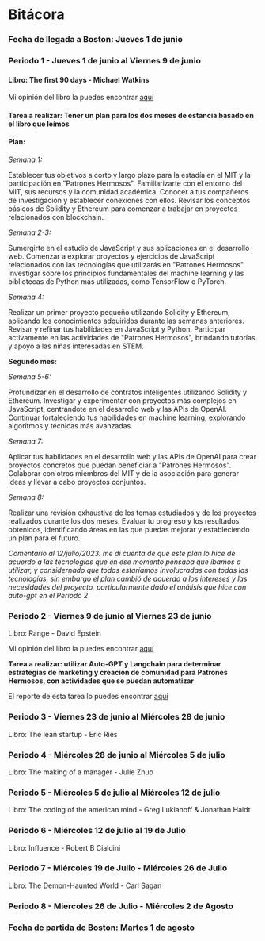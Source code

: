 # Bitácora
### Fecha de llegada a Boston: Jueves 1 de junio

### Periodo 1 - Jueves 1 de junio al Viernes 9 de junio
#### Libro: The first 90 days - Michael Watkins
Mi opinión del libro la puedes encontrar [aquí](https://github.com/patroneshermosos-oficial/Summer23/blob/main/FernandaZavala/03-videos.md)

#### Tarea a realizar: Tener un plan para los dos meses de estancia basado en el libro que leímos

#### Plan: 

*Semana 1:*

Establecer tus objetivos a corto y largo plazo para la estadía en el MIT y la participación en "Patrones Hermosos".
Familiarizarte con el entorno del MIT, sus recursos y la comunidad académica.
Conocer a tus compañeros de investigación y establecer conexiones con ellos.
Revisar los conceptos básicos de Solidity y Ethereum para comenzar a trabajar en proyectos relacionados con blockchain.

*Semana 2-3:*

Sumergirte en el estudio de JavaScript y sus aplicaciones en el desarrollo web.
Comenzar a explorar proyectos y ejercicios de JavaScript relacionados con las tecnologías que utilizarás en "Patrones Hermosos".
Investigar sobre los principios fundamentales del machine learning y las bibliotecas de Python más utilizadas, como TensorFlow o PyTorch.

*Semana 4:*

Realizar un primer proyecto pequeño utilizando Solidity y Ethereum, aplicando los conocimientos adquiridos durante las semanas anteriores.
Revisar y refinar tus habilidades en JavaScript y Python.
Participar activamente en las actividades de "Patrones Hermosos", brindando tutorías y apoyo a las niñas interesadas en STEM.

**Segundo mes:**

*Semana 5-6:*

Profundizar en el desarrollo de contratos inteligentes utilizando Solidity y Ethereum.
Investigar y experimentar con proyectos más complejos en JavaScript, centrándote en el desarrollo web y las APIs de OpenAI.
Continuar fortaleciendo tus habilidades en machine learning, explorando algoritmos y técnicas más avanzadas.

*Semana 7:*

Aplicar tus habilidades en el desarrollo web y las APIs de OpenAI para crear proyectos concretos que puedan beneficiar a "Patrones Hermosos".
Colaborar con otros miembros del MIT y de la asociación para generar ideas y llevar a cabo proyectos conjuntos.

*Semana 8:*

Realizar una revisión exhaustiva de los temas estudiados y de los proyectos realizados durante los dos meses.
Evaluar tu progreso y los resultados obtenidos, identificando áreas en las que puedas mejorar y estableciendo un plan para el futuro.

*Comentario al 12/julio/2023: me di cuenta de que este plan lo hice de acuerdo a las tecnologías que en ese momento pensaba que íbamos a utilizar, y considernado que todas estaríamos involucradas con todas las tecnologías, sin embargo el plan cambió de acuerdo a los intereses y las necesidades del proyecto, particularmente dado el análisis que hice con auto-gpt en el Periodo 2*


### Periodo 2 - Viernes 9 de junio al Viernes 23 de junio
Libro: Range - David Epstein

Mi opinión del libro la puedes encontrar [aquí](https://github.com/patroneshermosos-oficial/Summer23/blob/main/FernandaZavala/03-videos.md)

**Tarea a realizar: utilizar Auto-GPT y Langchain para determinar estrategias de marketing y creación de comunidad para Patrones Hermosos, con actividades que se puedan automatizar**

El reporte de esta tarea lo puedes encontrar [aquí](https://github.com/patroneshermosos-oficial/Summer23/blob/main/FernandaZavala/01-analysis-autogpt-recommendations.md)

### Periodo 3 - Viernes 23 de junio al Miércoles 28 de junio
Libro: The lean startup - Eric Ries

### Periodo 4 - Miércoles 28 de junio al Miércoles 5 de julio
Libro: The making of a manager - Julie Zhuo

### Periodo 5 - Miércoles 5 de julio al Miércoles 12 de julio
Libro: The coding of the american mind - Greg Lukianoff & Jonathan Haidt

### Periodo 6 - Miércoles 12 de julio al 19 de Julio
Libro: Influence - Robert B Cialdini

### Periodo 7 - Miércoles 19 de Julio - Miércoles 26 de Julio
Libro: The Demon-Haunted World - Carl Sagan

### Periodo 8 - Miercoles 26 de Julio - Miércoles 2 de Agosto

### Fecha de partida de Boston: Martes 1 de agosto

